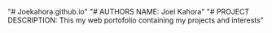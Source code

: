"# Joekahora.github.io" 
"# AUTHORS NAME: Joel Kahora" 
"# PROJECT DESCRIPTION: This my web portofolio containing my projects and interests" 
